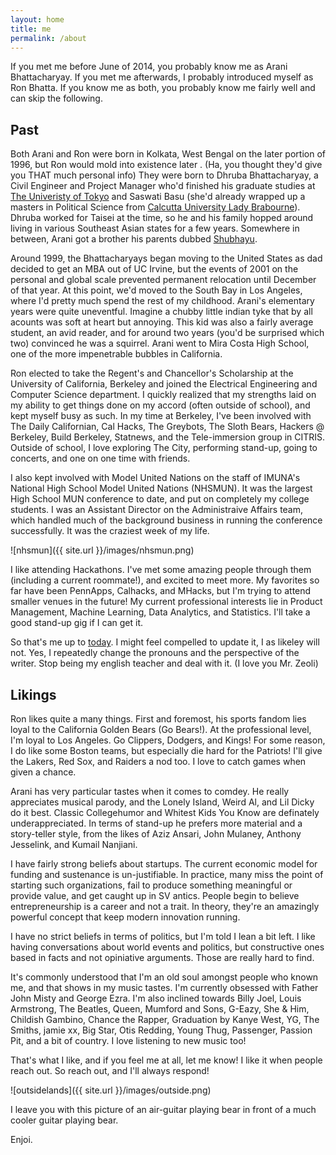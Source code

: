```yaml
---
layout: home
title: me
permalink: /about
---
```


If you met me before June of 2014, you probably know me as Arani Bhattacharyay. If you met me afterwards, I probably introduced myself as Ron Bhatta. If you know me as both, you probably know me fairly well and can skip the following. 

Past
------

Both Arani and Ron were born in Kolkata, West Bengal on the later portion of 1996, but Ron would mold into existence later . (Ha, you thought they'd give you THAT much personal info) They were born to Dhruba Bhattacharyay, a Civil Engineer and Project Manager who'd finished his graduate studies at [The Univeristy of Tokyo](http://www.u-tokyo.ac.jp/en/index.html) and Saswati Basu (she'd already wrapped up a masters in Political Science from [Calcutta University Lady Brabourne](http://www.ladybrabourne.com/)). Dhruba worked for Taisei at the time, so he and his family hopped around living in various Southeast Asian states for a few years. Somewhere in between, Arani got a brother his parents dubbed [Shubhayu](https://www.facebook.com/shubhayu.bhattacharyay).

Around 1999, the Bhattacharyays began moving to the United States as dad decided to get an MBA out of UC Irvine, but the events of 2001 on the personal and global scale prevented permanent relocation until December of that year. At this point, we'd moved to the South Bay in Los Angeles, where I'd pretty much spend the rest of my childhood. Arani's elementary years were quite uneventful. Imagine a chubby little indian tyke that by all acounts was soft at heart but annoying. This kid was also a fairly average student, an avid reader, and for around two years (you'd be surprised which two) convinced he was a squirrel. Arani went to Mira Costa High School, one of the more impenetrable bubbles in California.

Ron elected to take the Regent's and Chancellor's Scholarship at the University of California, Berkeley and joined the Electrical Engineering and Computer Science department. I quickly realized that my strengths laid on my ability to get things done on my accord (often outside of school), and kept myself busy as such. In my time at Berkeley, I've been involved with The Daily Californian, Cal Hacks, The Greybots, The Sloth Bears, Hackers @ Berkeley, Build Berkeley, Statnews, and the Tele-immersion group in CITRIS. Outside of school, I love exploring The City, performing stand-up, going to concerts, and one on one time with friends.

I also kept involved with Model United Nations on the staff of IMUNA's National High School Model United Nations (NHSMUN). It was the largest High School MUN conference to date, and put on completely my college students. I was an Assistant Director on the Administraive Affairs team, which handled much of the background business in running the conference successfully. It was the craziest week of my life.

![nhsmun]({{ site.url }}/images/nhsmun.png)

I like attending Hackathons. I've met some amazing people through them (including a current roommate!), and excited to meet more. My favorites so far have been PennApps, Calhacks, and MHacks, but I'm trying to attend smaller venues in the future! My current professional interests lie in Product Management, Machine Learning, Data Analytics, and Statistics. I'll take a good stand-up gig if I can get it. 

So that's me up to [today](http://www.nytimes.com/2016/12/13/us/politics/kanye-trump-tower-visit.html). I might feel compelled to update it, I as likeley will not. Yes, I repeatedly change the pronouns and the perspective of the writer. Stop being my english teacher and deal with it. (I love you Mr. Zeoli)

Likings
------

Ron likes quite a many things. First and foremost, his sports fandom lies loyal to the California Golden Bears (Go Bears!). At the professional level, I'm loyal to Los Angeles. Go Clippers, Dodgers, and Kings! For some reason, I do like some Boston teams, but especially die hard for the Patriots! I'll give the Lakers, Red Sox, and Raiders a nod too. I love to catch games when given a chance.

Arani has very particular tastes when it comes to comdey. He really appreciates musical parody, and the Lonely Island, Weird Al, and Lil Dicky do it best. Classic Collegehumor and Whitest Kids You Know are definately underappreciated. In terms of stand-up he prefers more material and a story-teller style, from the likes of Aziz Ansari, John Mulaney, Anthony Jesselink, and Kumail Nanjiani.

I have fairly strong beliefs about startups. The current economic model for funding and sustenance is un-justifiable. In practice, many miss the point of starting such organizations, fail to produce something meaningful or provide value, and get caught up in SV antics. People begin to believe entrepreneurship is a career and not a trait. In theory, they're an amazingly powerful concept that keep modern innovation running.

I have no strict beliefs in terms of politics, but I'm told I lean a bit left. I like having conversations about world events and politics, but constructive ones based in facts and not opiniative arguments. Those are really hard to find.

It's commonly understood that I'm an old soul amongst people who known me, and that shows in my music tastes. I'm currently obsessed with Father John Misty and George Ezra. I'm also inclined towards Billy Joel, Louis Armstrong, The Beatles, Queen, Mumford and Sons, G-Eazy, She & Him, Childish Gambino, Chance the Rapper, Graduation by Kanye West, YG, The Smiths, jamie xx, Big Star, Otis Redding, Young Thug, Passenger, Passion Pit, and a bit of country. I love listening to new music too!

That's what I like, and if you feel me at all, let me know! I like it when people reach out. So reach out, and I'll always respond!


![outsidelands]({{ site.url }}/images/outside.png)

I leave you with this picture of an air-guitar playing bear in front of a much cooler guitar playing bear.

Enjoi.